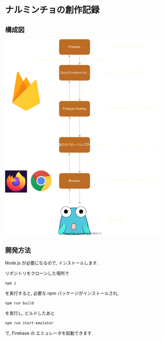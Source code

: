 # ナルミンチョの創作記録

## 構成図

![構成図](diagram.svg)

## 開発方法

Node.js が必要になるので, インストールします.

リポジトリをクローンした場所で

```ps1
npm i
```

を実行すると, 必要な npm パッケージがインストールされ,

```ps1
npm run build
```

を実行し, ビルドしたあと

```ps1
npm run start-emulator
```

で, Firebase の エミュレータを起動できます.
